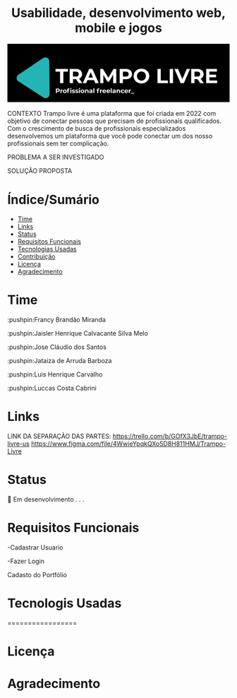 <h1 align="center">Usabilidade, desenvolvimento web, mobile e jogos</h1>
<img src="Trampo livre01.png">

CONTEXTO
Trampo livre é uma plataforma que foi criada em 2022 com objetivo de conectar pessoas que precisam de profissionais qualificados. Com o crescimento de busca de profissionais especializados desenvolvemos um plataforma que você pode conectar um dos nosso profissionais sem ter complicação.


PROBLEMA A SER INVESTIGADO


SOLUÇÃO PROPOSTA




Índice/Sumário
=================
<!--ts-->
   * [Time](#Time)
   * [Links](#Links)
   * [Status](#Status)
   * [Requisitos Funcionais](#Requisitos-Funcionais)
   * [Tecnologias Usadas](#Tecnologis-Usadas)
   * [Contribuição](#Contribuição)
   * [Licença](#Licença)
   * [Agradecimento](#Agradecimento)
<!--te-->

Time
=================
<p>:pushpin:Francy Brandão Miranda</p>
<p>:pushpin:Jaisler Henrique Calvacante Silva Melo</p>
<p>:pushpin:Jose Cláudio dos Santos</p>
<p>:pushpin:Jataiza de Arruda Barboza</p>
<p>:pushpin:Luis Henrique Carvalho</p>
<p>:pushpin:Luccas Costa Cabrini</p>

Links
=================

LINK DA SEPARAÇÃO DAS PARTES:
https://trello.com/b/GOfX3JbE/trampo-livre-us
https://www.figma.com/file/4WwieYpqkQXo5D8H811HMJ/Trampo-Livre

Status
=================
🚧 Em desenvolvimento . . .

Requisitos Funcionais
=================
<p>-Cadastrar Usuario</p>
<p>-Fazer Login</p>
<p>Cadasto do Portfólio</p> 

Tecnologis Usadas
=================

=================

Licença
=================

Agradecimento
=================
